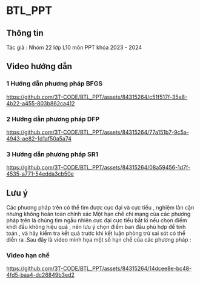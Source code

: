 # BTL_PPT

## Thông tin 
Tác giả : Nhóm 22 lớp L10 môn PPT khóa 2023 - 2024 

## Video hướng dẫn 

### 1 Hướng dẫn phương pháp BFGS 
https://github.com/3T-CODE/BTL_PPT/assets/84315264/c51f517f-35e8-4b22-a455-803b862ca412

### 2 Hướng dẫn phương pháp DFP 
https://github.com/3T-CODE/BTL_PPT/assets/84315264/77a151b7-9c5a-4943-ae82-1d1af50a5a74

### 3 Hướng dẫn phương pháp SR1 
https://github.com/3T-CODE/BTL_PPT/assets/84315264/08a59456-1d7f-4535-a771-54edda3cb50e

## Lưu ý 

Các phương pháp trên có thể tìm được cực đại và cực tiểu , nghiệm lân cận nhưng không hoàn toàn chính xác 
Một hạn chế chí mạng của các phương pháp trên là chúng tìm ngẫu nhiên  cực đại cực tiểu bắt kì nếu chọn điểm khởi đầu không hiệu quả , nên lưu ý chọn điểm ban đầu phù hợp để tính toán , và hãy kiểm tra kết quả trước khi kết luận phòng trừ sai sót có thể diễn ra .Sau đây là video minh họa một số hạn chế của các phương pháp :
### Video hạn chế 
https://github.com/3T-CODE/BTL_PPT/assets/84315264/14dcee8e-bc48-4fd5-baa4-dc26849b3ed2


